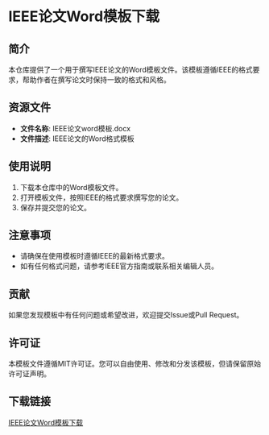 # IEEE论文Word模板下载

## 简介
本仓库提供了一个用于撰写IEEE论文的Word模板文件。该模板遵循IEEE的格式要求，帮助作者在撰写论文时保持一致的格式和风格。

## 资源文件
- **文件名称**: IEEE论文word模板.docx
- **文件描述**: IEEE论文的Word格式模板

## 使用说明
1. 下载本仓库中的Word模板文件。
2. 打开模板文件，按照IEEE的格式要求撰写您的论文。
3. 保存并提交您的论文。

## 注意事项
- 请确保在使用模板时遵循IEEE的最新格式要求。
- 如有任何格式问题，请参考IEEE官方指南或联系相关编辑人员。

## 贡献
如果您发现模板中有任何问题或希望改进，欢迎提交Issue或Pull Request。

## 许可证
本模板文件遵循MIT许可证。您可以自由使用、修改和分发该模板，但请保留原始许可证声明。

## 下载链接

[IEEE论文Word模板下载](https://pan.quark.cn/s/15efa1944dbb)